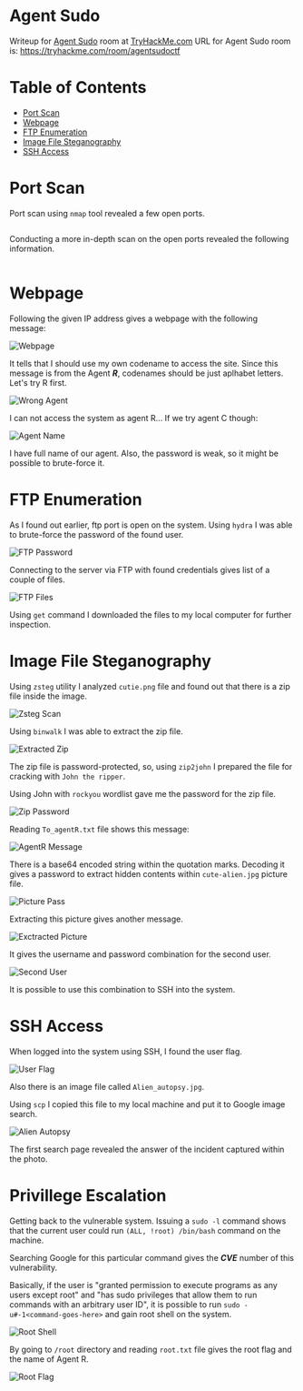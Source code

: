 # Agent Sudo

Writeup for [Agent Sudo](https://tryhackme.com/room/agentsudoctf) room at [TryHackMe.com](https://tryhackme.com/)
URL for Agent Sudo room is: https://tryhackme.com/room/agentsudoctf

Table of Contents
=================
* [Port Scan](#Port-Scan)
* [Webpage](#Webpage)
* [FTP Enumeration](#FTP-Enumeration)
* [Image File Steganography](#Image-File-Steganography)
* [SSH Access](#SSH-Access)

# Port Scan

Port scan using `nmap` tool revealed a few open ports.

```

```

Conducting a more in-depth scan on the open ports revealed the following information.

```

```

# Webpage

Following the given IP address gives a webpage with the following message:

![Webpage](/Agent_Sudo/images/Webpage.png)

It tells that I should use my own codename to access the site. Since this message is from the Agent ***R***, codenames should be just aplhabet letters. Let's try R first.

![Wrong Agent](/Agent_Sudo/images/Wrong_Agent.png)

I can not access the system as agent R... If we try agent C though:

![Agent Name](/Agent_Sudo/images/Agent_Name.png)

I have full name of our agent. Also, the password is weak, so it might be possible to brute-force it.

# FTP Enumeration

As I found out earlier, ftp port is open on the system. Using `hydra` I was able to brute-force the password of the found user.

![FTP Password](/Agent_Sudo/images/FTP_Password.png)

Connecting to the server via FTP with found credentials gives list of a couple of files.

![FTP Files](/Agent_Sudo/images/FTP_Files.png)

Using `get` command I downloaded the files to my local computer for further inspection.

# Image File Steganography

Using `zsteg` utility I analyzed `cutie.png` file and found out that there is a zip file inside the image.

![Zsteg Scan](/Agent_Sudo/images/Zsteg_Scan.png)

Using `binwalk` I was able to extract the zip file.

![Extracted Zip](/Agent_Sudo/images/Extracted_Zip.png)

The zip file is password-protected, so, using `zip2john` I prepared the file for cracking with `John the ripper`.

Using John with `rockyou` wordlist gave me the password for the zip file.

![Zip Password](/Agent_Sudo/images/Zip_Password.png)

Reading `To_agentR.txt` file shows this message:

![AgentR Message](/Agent_Sudo/images/AgentR_Message.png)

There is a base64 encoded string within the quotation marks. Decoding it gives a password to extract hidden contents within `cute-alien.jpg` picture file.

![Picture Pass](/Agent_Sudo/images/Picture_Pass.png)

Extracting this picture gives another message.

![Exctracted Picture](/Agent_Sudo/images/Extracted_Picture.png)

It gives the username and password combination for the second user.

![Second User](/Agent_Sudo/images/Second_User.png)

It is possible to use this combination to SSH into the system.

# SSH Access

When logged into the system using SSH, I found the user flag.

![User Flag](/Agent_Sudo/images/User_Flag.png)

Also there is an image file called `Alien_autopsy.jpg`.

Using `scp` I copied this file to my local machine and put it to Google image search.

![Alien Autopsy](/Agent_Sudo/images/Alien_Autopsy.png)

The first search page revealed the answer of the incident captured within the photo.

# Privillege Escalation

Getting back to the vulnerable system. Issuing a `sudo -l` command shows that the current user could run `(ALL, !root) /bin/bash` command on the machine.

Searching Google for this particular command gives the ***CVE*** number of this vulnerability.

Basically, if the user is "granted permission to execute programs as any users except root" and "has sudo privileges that allow them to run commands with an arbitrary user ID", it is possible to run `sudo -u#-1<command-goes-here>` and gain root shell on the system.

![Root Shell](/Agent_Sudo/images/Root_Shell.png)

By going to `/root` directory and reading `root.txt` file gives the root flag and the name of Agent R.

![Root Flag](/Agent_Sudo/images/Root_Flag.png)
